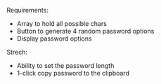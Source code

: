 Requirements:
- Array to hold all possible chars
- Button to generate 4 random password options
- Display password options

Strech:
- Ability to set the password length
- 1-click copy password to the clipboard